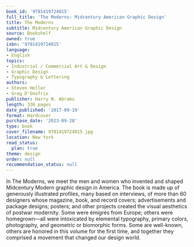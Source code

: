```yaml
---
book_id: '9781419724015'
full_title: 'The Moderns: Midcentury American Graphic Design'
title: The Moderns
subtitle: Midcentury American Graphic Design
source: Bookshelf
owned: true
isbn: '9781419724015'
language:
- English
topics:
- Industrial / Commercial Art & Design
- Graphic Design
- Typography & Lettering
authors:
- Steven Heller
- Greg D'Onofrio
publisher: Harry N. Abrams
length: 336 pages
date_published: '2017-09-19'
format: Hardcover
purchase_date: '2023-09-28'
type: book
cover_filename: 9781419724015.jpg
location: New York
read_status:
  plan: true
theme: design
order: null
recommendation_status: null
---
```

In The Moderns, we meet the men and women who invented and shaped Midcentury Modern graphic design in America. The book is made up of generously illustrated profiles, many based on interviews, of more than 60 designers whose magazine, book, and record covers; advertisements and package designs; posters; and other projects created the visual aesthetics of postwar modernity. Some were émigrés from Europe; others were homegrown—all were intoxicated by elemental typography, primary colors, photography, and geometric or biomorphic forms. Some are well-known, others are honored in this volume for the first time, and together they comprised a movement that changed our design world.

